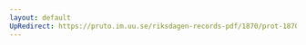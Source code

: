 ```yaml
---
layout: default
UpRedirect: https://pruto.im.uu.se/riksdagen-records-pdf/1870/prot-1870--ak--219/prot-1870--ak--219_014.pdf
---
```

